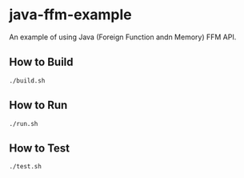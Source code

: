 # java-ffm-example
An example of using Java (Foreign Function andn Memory) FFM API.

## How to Build
```
./build.sh
```

## How to Run
```
./run.sh
```

## How to Test
```
./test.sh
```
